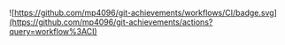 ![https://github.com/mp4096/git-achievements/workflows/CI/badge.svg](https://github.com/mp4096/git-achievements/actions?query=workflow%3ACI)
